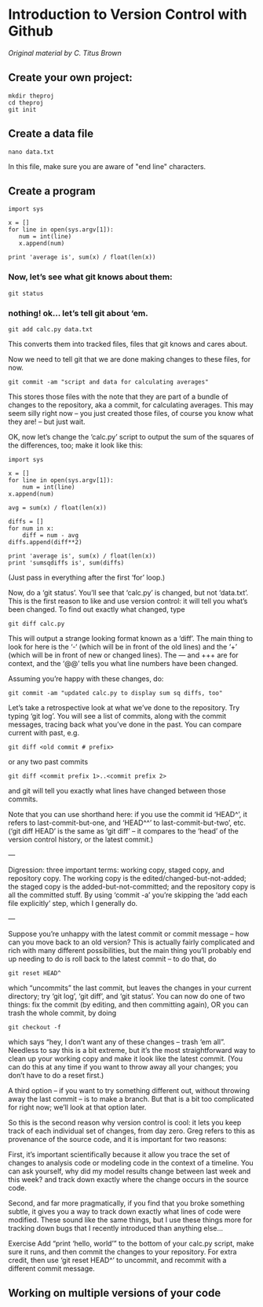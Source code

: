 # Introduction to Version Control with Github

*Original material by C. Titus Brown*

## Create your own project:
    mkdir theproj
    cd theproj 
    git init

## Create a data file

    nano data.txt

In this file, make sure you are aware of "end line" characters.

## Create a program

    import sys

    x = []
    for line in open(sys.argv[1]):
       num = int(line)
       x.append(num)

    print 'average is', sum(x) / float(len(x))

### Now, let’s see what git knows about them:

    git status

### nothing! ok... let’s tell git about ‘em.

    git add calc.py data.txt

This converts them into tracked files, files that git knows and cares about.

Now we need to tell git that we are done making changes to these files, for now.

    git commit -am "script and data for calculating averages"

This stores those files with the note that they are part of a bundle of changes to the repository, aka a commit, for calculating averages. This may seem silly right now – you just created those files, of course you know what they are! – but just wait.

OK, now let’s change the ‘calc.py’ script to output the sum of the squares of the differences, too; make it look like this:

    import sys    

    x = []
    for line in open(sys.argv[1]):
    	num = int(line)
   	x.append(num)

    avg = sum(x) / float(len(x))

    diffs = []
    for num in x:
    	diff = num - avg
   	diffs.append(diff**2)

    print 'average is', sum(x) / float(len(x))
    print 'sumsqdiffs is', sum(diffs)

(Just pass in everything after the first ‘for’ loop.)

Now, do a ‘git status’. You’ll see that ‘calc.py’ is changed, but not ‘data.txt’. This is the first reason to like and use version control: it will tell you what’s been changed. To find out exactly what changed, type

    git diff calc.py

This will output a strange looking format known as a ‘diff’. The main thing to look for here is the ‘-‘ (which will be in front of the old lines) and the ‘+’ (which will be in front of new or changed lines). The — and +++ are for context, and the ‘@@’ tells you what line numbers have been changed.

Assuming you’re happy with these changes, do:

    git commit -am "updated calc.py to display sum sq diffs, too"

Let’s take a retrospective look at what we’ve done to the repository. Try typing ‘git log’. You will see a list of commits, along with the commit messages, tracing back what you’ve done in the past. You can compare current with past, e.g.

    git diff <old commit # prefix>

or any two past commits

    git diff <commit prefix 1>..<commit prefix 2>

and git will tell you exactly what lines have changed between those commits.

Note that you can use shorthand here: if you use the commit id ‘HEAD^’, it refers to last-commit-but-one, and ‘HEAD^^’ to last-commit-but-two’, etc. (‘git diff HEAD’ is the same as ‘git diff’ – it compares to the ‘head’ of the version control history, or the latest commit.)

—

Digression: three important terms: working copy, staged copy, and repository copy. The working copy is the edited/changed-but-not-added; the staged copy is the added-but-not-committed; and the repository copy is all the committed stuff. By using ‘commit -a’ you’re skipping the ‘add each file explicitly’ step, which I generally do.

—

Suppose you’re unhappy with the latest commit or commit message – how can you move back to an old version? This is actually fairly complicated and rich with many different possibilities, but the main thing you’ll probably end up needing to do is roll back to the latest commit – to do that, do

    git reset HEAD^

which “uncommits” the last commit, but leaves the changes in your current directory; try ‘git log’, ‘git diff’, and ‘git status’. You can now do one of two things: fix the commit (by editing, and then committing again), OR you can trash the whole commit, by doing

    git checkout -f

which says “hey, I don’t want any of these changes – trash ‘em all”. Needless to say this is a bit extreme, but it’s the most straightforward way to clean up your working copy and make it look like the latest commit. (You can do this at any time if you want to throw away all your changes; you don’t have to do a reset first.)

A third option – if you want to try something different out, without throwing away the last commit – is to make a branch. But that is a bit too complicated for right now; we’ll look at that option later.

So this is the second reason why version control is cool: it lets you keep track of each individual set of changes, from day zero. Greg refers to this as provenance of the source code, and it is important for two reasons:

First, it’s important scientifically because it allow you trace the set of changes to analysis code or modeling code in the context of a timeline. You can ask yourself, why did my model results change between last week and this week? and track down exactly where the change occurs in the source code.

Second, and far more pragmatically, if you find that you broke something subtle, it gives you a way to track down exactly what lines of code were modified. These sound like the same things, but I use these things more for tracking down bugs that I recently introduced than anything else...

Exercise Add “print ‘hello, world’” to the bottom of your calc.py script, make sure it runs, and then commit the changes to your repository. For extra credit, then use ‘git reset HEAD^’ to uncommit, and recommit with a different commit message.

## Working on multiple versions of your code
